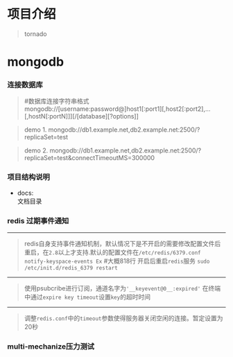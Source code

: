 # 项目介绍
>tornado

# mongodb 

### 连接数据库
> #数据库连接字符串格式  
> mongodb://[username:password@]host1[:port1][,host2[:port2],...[,hostN[:portN]]][/[database][?options]]

>demo 1. mongodb://db1.example.net,db2.example.net:2500/?replicaSet=test

>demo 2. mongodb://db1.example.net,db2.example.net:2500/?replicaSet=test&connectTimeoutMS=300000


### 项目结构说明

- docs:  
    文档目录
    
### redis 过期事件通知
---

> redis自身支持事件通知机制，默认情况下是不开启的需要修改配置文件后重启，在`2.8`以上才支持.默认的配置文件在`/etc/redis/6379.conf`  
    `notify-keyspace-events Ex`   #大概818行
    开启后重启`redis`服务
    `sudo /etc/init.d/redis_6379 restart`
    
---

> 使用psubcribe进行订阅，通道名字为`'__keyevent@0__:expired'`
    在终端中通过`expire key timeout`设置`key`的超时时间
    
---
    
> 调整`redis.conf`中的`timeout`参数使得服务器关闭空闲的连接。暂定设置为20秒


### multi-mechanize压力测试
    




